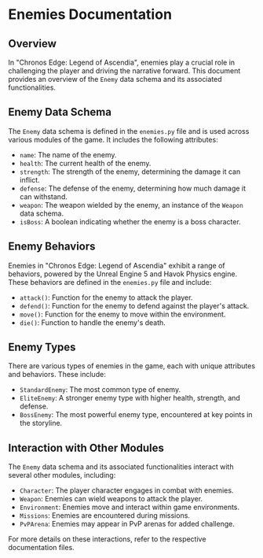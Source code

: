# Enemies Documentation

## Overview

In "Chronos Edge: Legend of Ascendia", enemies play a crucial role in challenging the player and driving the narrative forward. This document provides an overview of the `Enemy` data schema and its associated functionalities.

## Enemy Data Schema

The `Enemy` data schema is defined in the `enemies.py` file and is used across various modules of the game. It includes the following attributes:

- `name`: The name of the enemy.
- `health`: The current health of the enemy.
- `strength`: The strength of the enemy, determining the damage it can inflict.
- `defense`: The defense of the enemy, determining how much damage it can withstand.
- `weapon`: The weapon wielded by the enemy, an instance of the `Weapon` data schema.
- `isBoss`: A boolean indicating whether the enemy is a boss character.

## Enemy Behaviors

Enemies in "Chronos Edge: Legend of Ascendia" exhibit a range of behaviors, powered by the Unreal Engine 5 and Havok Physics engine. These behaviors are defined in the `enemies.py` file and include:

- `attack()`: Function for the enemy to attack the player.
- `defend()`: Function for the enemy to defend against the player's attack.
- `move()`: Function for the enemy to move within the environment.
- `die()`: Function to handle the enemy's death.

## Enemy Types

There are various types of enemies in the game, each with unique attributes and behaviors. These include:

- `StandardEnemy`: The most common type of enemy.
- `EliteEnemy`: A stronger enemy type with higher health, strength, and defense.
- `BossEnemy`: The most powerful enemy type, encountered at key points in the storyline.

## Interaction with Other Modules

The `Enemy` data schema and its associated functionalities interact with several other modules, including:

- `Character`: The player character engages in combat with enemies.
- `Weapon`: Enemies can wield weapons to attack the player.
- `Environment`: Enemies move and interact within game environments.
- `Missions`: Enemies are encountered during missions.
- `PvPArena`: Enemies may appear in PvP arenas for added challenge.

For more details on these interactions, refer to the respective documentation files.